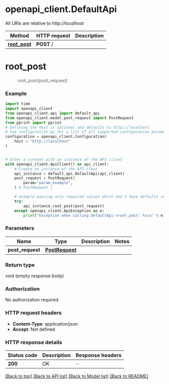 # openapi_client.DefaultApi

All URIs are relative to *http://localhost*

Method | HTTP request | Description
------------- | ------------- | -------------
[**root_post**](DefaultApi.md#root_post) | **POST** / | 


# **root_post**
> root_post(post_request)



### Example


```python
import time
import openapi_client
from openapi_client.api import default_api
from openapi_client.model.post_request import PostRequest
from pprint import pprint
# Defining the host is optional and defaults to http://localhost
# See configuration.py for a list of all supported configuration parameters.
configuration = openapi_client.Configuration(
    host = "http://localhost"
)


# Enter a context with an instance of the API client
with openapi_client.ApiClient() as api_client:
    # Create an instance of the API class
    api_instance = default_api.DefaultApi(api_client)
    post_request = PostRequest(
        param="param_example",
    ) # PostRequest | 

    # example passing only required values which don't have defaults set
    try:
        api_instance.root_post(post_request)
    except openapi_client.ApiException as e:
        print("Exception when calling DefaultApi->root_post: %s\n" % e)
```


### Parameters

Name | Type | Description  | Notes
------------- | ------------- | ------------- | -------------
 **post_request** | [**PostRequest**](PostRequest.md)|  |

### Return type

void (empty response body)

### Authorization

No authorization required

### HTTP request headers

 - **Content-Type**: application/json
 - **Accept**: Not defined


### HTTP response details

| Status code | Description | Response headers |
|-------------|-------------|------------------|
**200** | OK |  -  |

[[Back to top]](#) [[Back to API list]](../README.md#documentation-for-api-endpoints) [[Back to Model list]](../README.md#documentation-for-models) [[Back to README]](../README.md)

